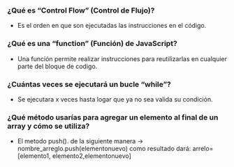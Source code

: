### ¿Qué es “Control Flow” (Control de Flujo)?

- Es el orden en que son ejecutadas las instrucciones en el código.

### ¿Qué es una “function” (Función) de JavaScript?

- Una función permite realizar instrucciones para reutilizarlas en cualquier parte del bloque de codigo.

### ¿Cuántas veces se ejecutará un bucle “while”?

- Se ejecutara x veces hasta logar que ya no sea valida su condición.

### ¿Qué método usarías para agregar un elemento al final de un array y cómo se utiliza?

- El metodo push(). de la siguiente manera -> nombre_arreglo.push(elementonuevo)
como resultado dará: arrelo=[elemento1, elemento2,elementonuevo]